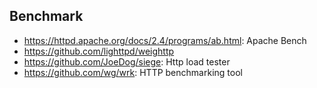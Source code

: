 ## Benchmark
* https://httpd.apache.org/docs/2.4/programs/ab.html: Apache Bench
* https://github.com/lighttpd/weighttp
* https://github.com/JoeDog/siege: Http load tester
* https://github.com/wg/wrk: HTTP benchmarking tool
